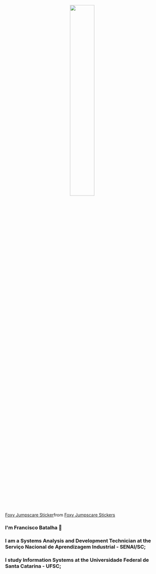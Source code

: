 <div  align="center" style="margin-bottom:100px">
<img width=40% align="center" src="https://github-readme-stats-git-main-rafaelalexandrino.vercel.app/api/top-langs/?username=fernandesITN&show_icons=true&theme=radical&layout=compact" />
 </div>
<div class="tenor-gif-embed" data-postid="7867782048137931427" data-share-method="host" data-aspect-ratio="1.32979" data-width="100%"><a href="https://tenor.com/view/foxy-jumpscare-gif-7867782048137931427">Foxy Jumpscare Sticker</a>from <a href="https://tenor.com/search/foxy+jumpscare-stickers">Foxy Jumpscare Stickers</a></div> <script type="text/javascript" async src="https://tenor.com/embed.js"></script>


### I'm Francisco Batalha 👋

### I am a Systems Analysis and Development Technician at the Serviço Nacional de Aprendizagem Industrial - SENAI/SC;
### I study Information Systems at the Universidade Federal de Santa Catarina - UFSC;
